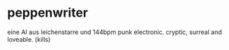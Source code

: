 # peppenwriter
 eine AI aus leichenstarre und 144bpm punk electronic. cryptic, surreal and loveable. (kills)
